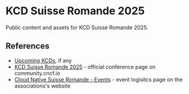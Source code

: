 # KCD Suisse Romande 2025

Public content and assets for KCD Suisse Romande 2025.

## References

* [Upcoming KCDs](https://kcd.cloud-native-romandy.ch/), if any
* [KCD Suisse Romande 2025](https://community.cncf.io/events/details/cncf-kcd-suisse-romande-presents-kcd-suisse-romande/) - official conference page on community.cncf.io
* [Cloud Native Suisse Romande - Events](https://cloud-native-romandy.ch/events/kcd/) - event logisitcs page on the associations's website
